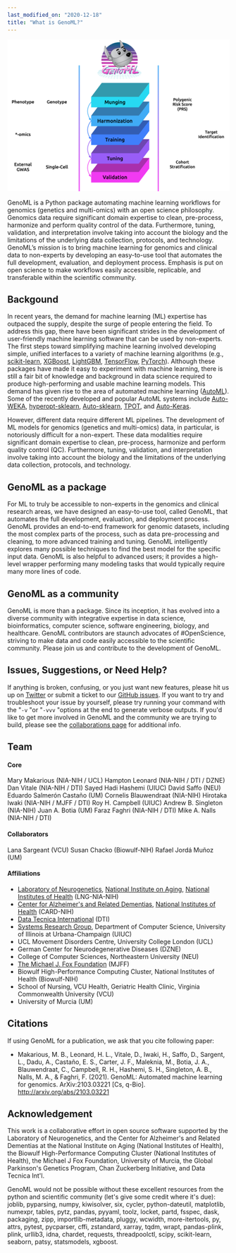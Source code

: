 ```yaml
---
last_modified_on: "2020-12-18"
title: "What is GenoML?" 
---
```


![GenoML WorkFlow](/img/genoml-workflow.png)


GenoML is a Python package automating machine learning workflows for genomics (genetics and multi-omics) with an open science philosophy. Genomics data require significant domain expertise to clean, pre-process, harmonize and perform quality control of the data. Furthermore, tuning, validation, and interpretation involve taking into account the biology and the limitations of the underlying data collection, protocols, and technology. GenoML’s mission is to bring machine learning for genomics and clinical data to non-experts by developing an easy-to-use tool that automates the full development, evaluation, and deployment process. Emphasis is put on open science to make workflows easily accessible, replicable, and transferable within the scientific community. 

## Backgound 
In recent years, the demand for machine learning (ML) expertise has outpaced the supply, despite the surge of people entering the field. To address this gap, there have been significant strides in the development of user-friendly machine learning software that can be used by non-experts. The first steps toward simplifying machine learning involved developing simple, unified interfaces to a variety of machine learning algorithms (e.g., [scikit-learn](https://scikit-learn.org/stable/), [XGBoost](https://xgboost.readthedocs.io/en/latest/), [LightGBM](https://lightgbm.readthedocs.io/en/latest/), [TensorFlow](https://www.tensorflow.org), [PyTorch](https://pytorch.org)). Although these packages have made it easy to experiment with machine learning, there is still a fair bit of knowledge and background in data science required to produce high-performing and usable machine learning models. This demand has given rise to the area of automated machine learning ([AutoML](https://library.oapen.org/handle/20.500.12657/23012)). Some of the recently developed and popular AutoML systems include [Auto-WEKA](https://www.cs.ubc.ca/labs/beta/Projects/autoweka/), [hyperopt-sklearn](http://hyperopt.github.io/hyperopt-sklearn/), [Auto-sklearn](https://automl.github.io/auto-sklearn/master/), [TPOT](http://epistasislab.github.io/tpot/), and [Auto-Keras](https://autokeras.com). 

However, different data require different ML pipelines. The development of ML models for genomics (genetics and multi-omics) data, in particular, is notoriously difficult for a non-expert. These data modalities require significant domain expertise to clean, pre-process, harmonize and perform quality control (QC). Furthermore, tuning, validation, and interpretation involve taking into account the biology and the limitations of the underlying data collection, protocols, and technology.

## GenoML as a package
For ML to truly be accessible to non-experts in the genomics and clinical research areas, we have designed an easy-to-use tool, called GenoML, that automates the full development, evaluation, and deployment process. GenoML provides an end-to-end framework for genomic datasets, including the most complex parts of the process, such as data pre-processing and cleaning, to more advanced training and tuning. GenoML intelligently explores many possible techniques to find the best model for the specific input data. GenoML is also helpful to advanced users; it provides a high-level wrapper performing many modeling tasks that would typically require many more lines of code.

## GenoML as a community 
GenoML is more than a package. Since its inception, it has evolved into a diverse community with integrative expertise in data science, bioinformatics, computer science, software engineering, biology, and healthcare. GenoML contributors are staunch advocates of #OpenScience, striving to make data and code easily accessible to the scientific community. Please join us and contribute to the development of GenoML.

## Issues, Suggestions, or Need Help?
If anything is broken, confusing, or you just want new features, please hit us up on [Twitter](https://twitter.com/geno_ml) or submit a ticket to our [GitHub issues](https://github.com/GenoML/genoml/issues).
If you want to try and troubleshoot your issue by yourself, please try running your command with the "`-v` "or "`-vvv` "options at the end to generate verbose outputs. If you'd like to get more involved in GenoML and the community we are trying to build, please see the [collaborations page](/docs/about/contribute) for additional info.


## Team 
#### Core 
Mary Makarious (NIA-NIH / UCL) 
Hampton Leonard (NIA-NIH / DTI / DZNE) 
Dan Vitale (NIA-NIH / DTI) 
Sayed Hadi Hashemi (UIUC) 
David Saffo (NEU) 
Eduardo Salmerón Castaño (UM)
Cornelis Blauwendraat (NIA-NIH) 
Hirotaka Iwaki (NIA-NIH / MJFF / DTI) 
Roy H. Campbell (UIUC) 
Andrew B. Singleton (NIA-NIH) 
Juan A. Botia (UM) 
Faraz Faghri (NIA-NIH / DTI) 
Mike A. Nalls (NIA-NIH / DTI) 

#### Collaborators
Lana Sargeant (VCU) 
Susan Chacko (Biowulf-NIH) 
Rafael Jordá Muñoz (UM) 

#### Affiliations 
* [Laboratory of Neurogenetics](https://www.nia.nih.gov/research/labs/lng), [National Institute on Aging](https://www.nia.nih.gov), [National Institutes of Health](https://www.nih.gov) (LNG-NIA-NIH) 
* [Center for Alzheimer's and Related Dementias](https://www.nia.nih.gov/news/new-nih-alzheimers-center-accelerate-translational-research), [National Institutes of Health](https://www.nih.gov) (CARD-NIH)
* [Data Tecnica International](https://www.datatecnica.com/) (DTI) 
* [Systems Research Group](http://srg.cs.illinois.edu), Department of Computer Science, University of Illinois at Urbana-Champaign (UIUC) 
* UCL Movement Disorders Centre, University College London (UCL)
* German Center for Neurodegenerative Diseases (DZNE)
* College of Computer Sciences, Northeastern University (NEU) 
* [The Michael J. Fox Foundation](https://www.michaeljfox.org) (MJFF) 
* Biowulf High-Performance Computing Cluster, National Institutes of Health (Biowulf-NIH) 
* School of Nursing, VCU Health, Geriatric Health Clinic, Virginia Commonwealth University (VCU) 
* University of Murcia (UM) 

## Citations
If using GenoML for a publication, we ask that you cite following paper:
* Makarious, M. B., Leonard, H. L., Vitale, D., Iwaki, H., Saffo, D., Sargent, L., Dadu, A., Castaño, E. S., Carter, J. F., Maleknia, M., Botia, J. A., Blauwendraat, C., Campbell, R. H., Hashemi, S. H., Singleton, A. B., Nalls, M. A., & Faghri, F. (2021). GenoML: Automated machine learning for genomics. ArXiv:2103.03221 [Cs, q-Bio]. http://arxiv.org/abs/2103.03221

## Acknowledgement
This work is a collaborative effort in open source software supported by the Laboratory of Neurogenetics, and the Center for Alzheimer's and Related Dementias at the National Institute on Aging (National Institutes of Health), the Biowulf High-Performance Computing Cluster (National Institutes of Health), the Michael J Fox Foundation, University of Murcia, the Global Parkinson's Genetics Program, Chan Zuckerberg Initiative, and Data Tecnica Int'l. 

GenoML would not be possible without these excellent resources from the python and scientific community (let's give some credit where it's due):
joblib, pyparsing, numpy, kiwisolver, six, cycler, python-dateutil, matplotlib, numexpr, tables, pytz, pandas, pyyaml, toolz, locket, partd, fsspec, dask, packaging, zipp, importlib-metadata, pluggy, wcwidth, more-itertools, py, attrs, pytest, pycparser, cffi, zstandard, xarray, tqdm, wrapt, pandas-plink, plink, urllib3, idna, chardet, requests, threadpoolctl, scipy, scikit-learn, seaborn, patsy, statsmodels, xgboost.
